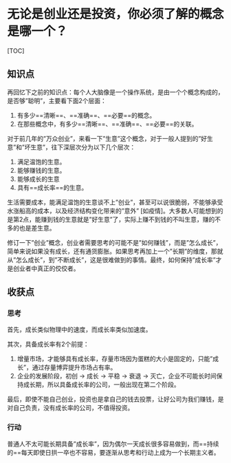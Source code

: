 # 无论是创业还是投资，你必须了解的概念是哪一个？

[TOC]

## 知识点

再回忆下之前的知识点：每个人大脑像是一个操作系统，是由一个个概念构成的，是否够”聪明”，主要看下面2个层面：

1. 有多少==清晰==、==准确==、==必要==的概念。
2. 在那些概念中，有多少==清晰==、==准确==、==必要==的关联。

对于前几年的”万众创业”，来看一下”生意”这个概念，对于一般人提到的”好生意”和”坏生意”，往下深层次分为以下几个层次：

1. 满足温饱的生意。
2. 能够赚钱的生意。
3. 能够成长的生意
4. 具有==成长率==的生意。

生活需要成本，能满足温饱的生意谈不上”创业”，甚至可以说很脆弱，不能够承受水涨船高的成本，以及经济结构变化带来的”意外” [如疫情]。大多数人可能想到的是第2点，能赚到钱的生意就是”好生意”了，实际上赚不到钱的不叫生意，赚的不多的也是差生意。

修订一下”创业”概念，创业者需要思考的可能不是”如何赚钱”，而是”怎么成长”，简单来说如果没有成长，还有通货膨胀。如果思考再加上一个”长期”的维度，那就从”怎么成长”，到”不断成长”，这是很难做到的事情。最终，如何保持”成长率”才是创业者中真正的佼佼者。



## 收获点

### 思考

首先，成长类似物理中的速度，而成长率类似加速度。

其次，具备成长率有2个前提：

1. 增量市场，才能够具有成长率，存量市场因为蛋糕的大小是固定的，只能”成长”，通过存量博弈提升市场占有率。
2. 企业的发展阶段，初创 -> 成长 -> 平稳 -> 衰退 -> 灭亡，企业不可能长时间保持成长期，所以具备成长率的公司，一般出现在第二个阶段。

最后，即使不能自己创业，投资也是拿自己的钱去投票，让好公司为我们赚钱，是对自己负责，没有成长率的公司，不值得投资。

### 行动

普通人不太可能长期具备”成长率”，因为偶尔一天成长很多容易做到，而==持续的==每天即使日拱一卒也不容易，要逐渐从思考和行动上成为一个长期主义者。